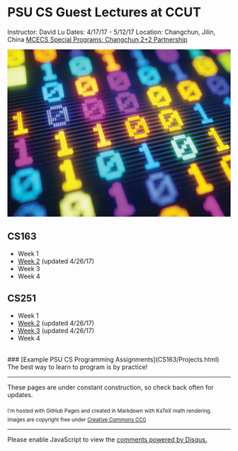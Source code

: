  <link rel="shortcut icon" type="image/x-icon" href="wiki.ico">

PSU CS Guest Lectures at CCUT
=====
Instructor: David Lu
Dates: 4/17/17 - 5/12/17
Location: Changchun, Jilin, China
[MCECS Special Programs: Changchun 2+2 Partnership](https://www.pdx.edu/cecs/changchun-partnership-22-programs)

![binary](binary.jpg)

CS163
----
  * Week 1
  * [Week 2](CS163/Week2.html) (updated 4/26/17)
  * Week 3
  * Week 4

CS251
----
  * Week 1
  * [Week 2](CS251/Week2.html) (updated 4/26/17)
  * [Week 3](CS251/Week3.html) (updated 4/26/17)
  * Week 4

<br>
### [Example PSU CS Programming Assignments](CS163/Projects.html)
The best way to learn to program is by practice!

-----
These pages are under constant construction, so check back often for updates.

<Sub>I'm hosted with GitHub Pages and created in Markdown with KaTeX math rendering.
Images are copyright free under [Creative Commons CC0](https://creativecommons.org/publicdomain/zero/1.0/)

-------------



<div id="disqus_thread"></div>
<script>
var disqus_config = function () {
this.page.url = PAGE_URL;  
this.page.identifier = PAGE_IDENTIFIER;
};
(function() { // DON'T EDIT BELOW THIS LINE
var d = document, s = d.createElement('script');
s.src = 'https://ccut-course-comments.disqus.com/embed.js';
s.setAttribute('data-timestamp', +new Date());
(d.head || d.body).appendChild(s);
})();
</script>
<noscript>Please enable JavaScript to view the <a href="https://disqus.com/?ref_noscript">comments powered by Disqus.</a></noscript>
